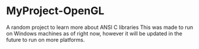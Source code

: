 # MyProject-OpenGL
A random project to learn more about ANSI C libraries
This was made to run on Windows machines as of right now, however it will be updated in the future to run on more platforms.
